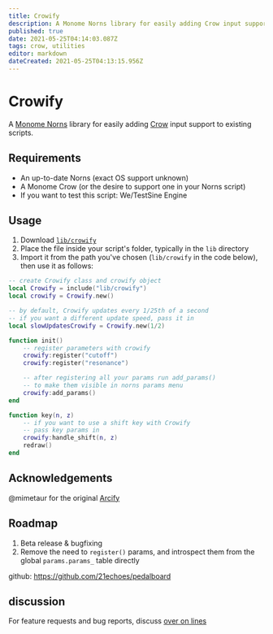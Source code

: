 ```yaml
---
title: Crowify
description: A Monome Norns library for easily adding Crow input support to existing scripts
published: true
date: 2021-05-25T04:14:03.087Z
tags: crow, utilities
editor: markdown
dateCreated: 2021-05-25T04:13:15.956Z
---
```


# Crowify

A [Monome Norns](https://monome.org/norns/) library for easily adding [Crow](https://monome.org/docs/crow/) input support to existing scripts.

## Requirements

* An up-to-date Norns (exact OS support unknown)
* A Monome Crow (or the desire to support one in your Norns script)
* If you want to test this script: We/TestSine Engine

## Usage
1. Download [`lib/crowify`](https://raw.githubusercontent.com/21echoes/crowify/main/lib/crowify.lua)
2. Place the file inside your script's folder, typically in the `lib` directory
3. Import it from the path you've chosen (`lib/crowify` in the code below), then use it as follows:
```lua
-- create Crowify class and crowify object
local Crowify = include("lib/crowify")
local crowify = Crowify.new()

-- by default, Crowify updates every 1/25th of a second
-- if you want a different update speed, pass it in
local slowUpdatesCrowify = Crowify.new(1/2)

function init()
    -- register parameters with crowify
    crowify:register("cutoff")
    crowify:register("resonance")

    -- after registering all your params run add_params()
    -- to make them visible in norns params menu
    crowify:add_params()
end

function key(n, z)
    -- if you want to use a shift key with Crowify
    -- pass key params in
    crowify:handle_shift(n, z)
    redraw()
end
```

## Acknowledgements
@mimetaur for the original [Arcify](https://llllllll.co/t/22133)

## Roadmap
1. Beta release & bugfixing
1. Remove the need to `register()` params, and introspect them from the global `params.params_` table directly

github: https://github.com/21echoes/pedalboard

## discussion
For feature requests and bug reports, discuss [over on lines](https://llllllll.co/t/45328)